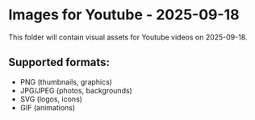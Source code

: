 # Images for Youtube - 2025-09-18

This folder will contain visual assets for Youtube videos on 2025-09-18.

## Supported formats:
- PNG (thumbnails, graphics)
- JPG/JPEG (photos, backgrounds)
- SVG (logos, icons)
- GIF (animations)
